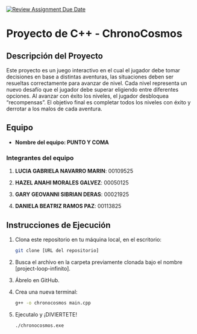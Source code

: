 [![Review Assignment Due Date](https://classroom.github.com/assets/deadline-readme-button-22041afd0340ce965d47ae6ef1cefeee28c7c493a6346c4f15d667ab976d596c.svg)](https://classroom.github.com/a/mi1WNrHU)
# Proyecto de C++ - ChronoCosmos



## Descripción del Proyecto

Este proyecto es un juego interactivo en el cual el jugador debe tomar decisiones en base a distintas aventuras, las situaciones deben ser resueltas correctamente para avanzar de nivel. Cada nivel representa un nuevo desafío que el jugador debe superar eligiendo entre diferentes opciones. Al avanzar con éxito los niveles, el jugador desbloquea “recompensas”. El objetivo final es completar todos los niveles con éxito y derrotar a los malos de cada aventura.

## Equipo

- **Nombre del equipo: PUNTO Y COMA** 

### Integrantes del equipo

1. **LUCIA GABRIELA NAVARRO MARIN**: 00109525

2. **HAZEL ANAHI MORALES GALVEZ**: 00050125
   
3. **GARY GEOVANNI SIBRIAN DERAS**: 00021925

4. **DANIELA BEATRIZ RAMOS PAZ**: 00113825


## Instrucciones de Ejecución

1. Clona este repositorio en tu máquina local, en el escritorio:
   ```bash
   git clone [URL del repositorio]

2. Busca el archivo en la carpeta previamente clonada bajo el nombre [project-loop-infinito].

3. Ábrelo en GitHub.

4. Crea una nueva terminal:
   ```bash
   g++ -o chronocosmos main.cpp

5. Ejecutalo y ¡DIVIERTETE!
   ```bash
   ./chronocosmos.exe
